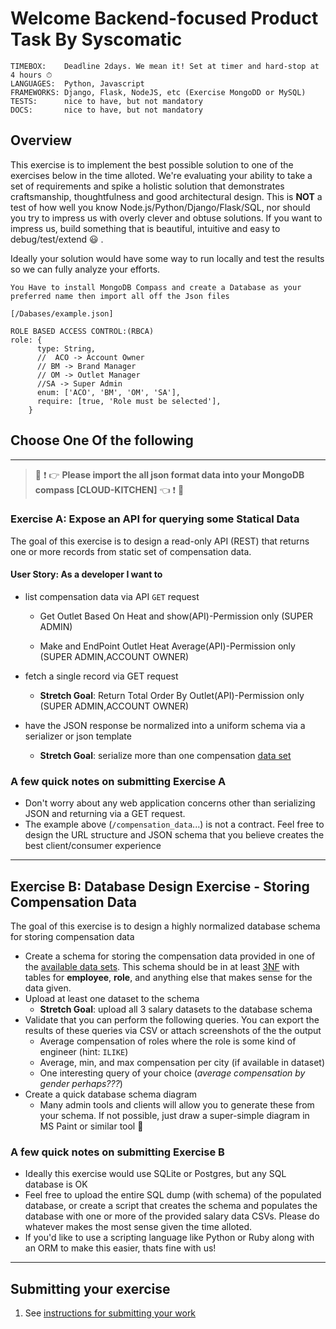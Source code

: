 # Welcome Backend-focused Product Task By Syscomatic

```
TIMEBOX:    Deadline 2days. We mean it! Set at timer and hard-stop at 4 hours ⏱
LANGUAGES:  Python, Javascript
FRAMEWORKS: Django, Flask, NodeJS, etc (Exercise MongoDD or MySQL)
TESTS:      nice to have, but not mandatory
DOCS:       nice to have, but not mandatory
```

## Overview

This exercise is to implement the best possible solution to one of the exercises below in the time alloted. We're evaluating your ability to take a set of requirements and spike a holistic solution that demonstrates craftsmanship, thoughtfulness and good architectural design. This is **NOT** a test of how well you know Node.js/Python/Django/Flask/SQL, nor should you try to impress us with overly clever and obtuse solutions. If you want to impress us, build something that is beautiful, intuitive and easy to debug/test/extend :smiley: .

Ideally your solution would have some way to run locally and test the results so we can fully analyze your efforts.


```
You Have to install MongoDB Compass and create a Database as your preferred name then import all off the Json files

[/Dabases/example.json]

```


```
ROLE BASED ACCESS CONTROL:(RBCA)
role: {
      type: String,
      //  ACO -> Account Owner
      // BM -> Brand Manager
      // OM -> Outlet Manager
      //SA -> Super Admin
      enum: ['ACO', 'BM', 'OM', 'SA'],
      require: [true, 'Role must be selected'],
    }

```




## Choose **One** Of the following

---

> :rotating_light: :exclamation: :point_right: **Please import the all json format data into your MongoDB compass [CLOUD-KITCHEN]** :point_left: :exclamation: :rotating_light:


### Exercise A: Expose an API for querying some Statical Data


The goal of this exercise is to design a read-only API (REST) that returns one or more records from static set of compensation data.

#### User Story: As a developer I want to

* list compensation data via API `GET` request

  * Get Outlet Based On Heat and show(API)-Permission only (SUPER ADMIN)

  * Make and EndPoint Outlet Heat Average(API)-Permission only (SUPER ADMIN,ACCOUNT OWNER)




* fetch a single record via GET request

  * **Stretch Goal**:  Return Total Order By Outlet(API)-Permission only (SUPER ADMIN,ACCOUNT OWNER)
  
* have the JSON response be normalized into a uniform schema via a serializer or json template
  * **Stretch Goal**: serialize more than one compensation [data set](/Databases/)

### A few quick notes on submitting Exercise A

* Don't worry about any web application concerns other than serializing JSON and returning via a GET request.
* The example above (`/compensation_data`...) is not a contract. Feel free to design the URL structure and JSON schema that you believe creates the best client/consumer experience

---





## Exercise B: Database Design Exercise - Storing Compensation Data

The goal of this exercise is to design a highly normalized database schema for storing compensation data

* Create a schema for storing the compensation data provided in one of the [available data sets](/shared/salary_datasets). This schema should be in at least [3NF](https://en.wikipedia.org/wiki/Third_normal_form) with tables for **employee**, **role**, and anything else that makes sense for the data given.
* Upload at least one dataset to the schema
  * **Stretch Goal**: upload all 3 salary datasets to the database schema
* Validate that you can perform the following queries. You can export the results of these queries via CSV or attach screenshots of the the output
  * Average compensation of roles where the role is some kind of engineer (hint: `ILIKE`)
  * Average, min, and max compensation per city (if available in dataset)
  * One interesting query of your choice (*average compensation by gender perhaps???*)
* Create a quick database schema diagram
  * Many admin tools and clients will allow you to generate these from your schema. If not possible, just draw a super-simple diagram in MS Paint or similar tool 🎨

### A few quick notes on submitting Exercise B

* Ideally this exercise would use SQLite or Postgres, but any SQL database is OK
* Feel free to upload the entire SQL dump (with schema) of the populated database, or create a script that creates the schema and populates the database with one or more of the provided salary data CSVs. Please do whatever makes the most sense given the time alloted.
* If you'd like to use a scripting language like Python or Ruby along with an ORM to make this easier, thats fine with us!

---

## Submitting your exercise

1. See [instructions for submitting your work](https://github.com/pineapplehq/hiring-exercises/blob/master/README.md#general-instructions)

